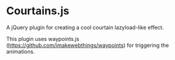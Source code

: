 Courtains.js
===========

A jQuery plugin for creating a cool courtain lazyload-like effect.

This plugin uses waypoints.js (https://github.com/imakewebthings/waypoints) for triggering the animations.
